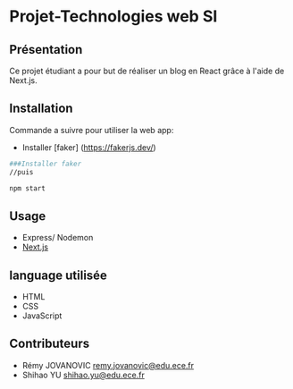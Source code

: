 # Projet-Technologies web SI

## Présentation

Ce projet étudiant a pour but de réaliser un blog en React grâce à l'aide de Next.js.

## Installation

Commande a suivre pour utiliser la web app:

- Installer [faker] (https://fakerjs.dev/)

```bash
###Installer faker
//puis

npm start
```

## Usage

- Express/ Nodemon
- [Next.js](https://nextjs.org/)

## language utilisée

- HTML
- CSS
- JavaScript

## Contributeurs

- Rémy JOVANOVIC <remy.jovanovic@edu.ece.fr>
- Shihao YU   <shihao.yu@edu.ece.fr>

